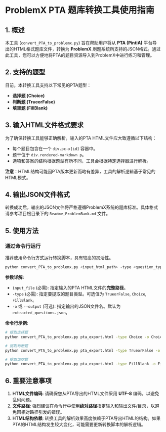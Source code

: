 # ProblemX PTA 题库转换工具使用指南

## 1. 概述

本工具 (`convert_PTA_to_problemx.py`) 旨在帮助用户将从 **PTA (PintiA)** 平台导出的HTML格式题库文件，转换为 **ProblemX** 刷题系统所支持的JSON格式。通过此工具，您可以方便地将PTA的题目资源导入到ProblemX中进行练习和管理。

## 2. 支持的题型

目前，本转换工具支持以下常见的PTA题型：

- **选择题 (Choice)**
- **判断题 (TrueorFalse)**
- **填空题 (FillBlank)**

## 3. 输入HTML文件格式要求

为了确保转换工具能够正确解析，输入的PTA HTML文件应大致遵循以下结构：

- 每个题目包含在一个 `div.pc-x[id]` 容器中。
- 题干位于 `div.rendered-markdown p`。
- 选项和答案的结构根据题型有所不同，工具会根据特定选择器进行解析。

**注意**：HTML结构可能因PTA版本更新而略有差异，工具的解析逻辑基于常见的HTML模式。

## 4. 输出JSON文件格式

转换成功后，输出的JSON文件将严格遵循ProblemX系统的题库标准。具体格式请参考项目根目录下的 `Readme_ProblemBank.md` 文件。

## 5. 使用方法

### 通过命令行运行

推荐使用命令行方式运行转换脚本，具有较高的灵活性。

```bash
python convert_PTA_to_problemx.py <input_html_path> -type <question_type> -o <output_json_path>
```

**参数详解:**

- `input_file` (必需): 指定输入的PTA HTML文件的**完整路径**。
- `-type` (必需): 指定要提取的题目类型。可选值为 `TrueorFalse`, `Choice`, `FillBlank`。
- `-o` 或 `--output` (可选): 指定输出的JSON文件名。默认为 `extracted_questions.json`。

**命令行示例:**

```bash
# 提取选择题
python convert_PTA_to_problemx.py pta_export.html -type Choice -o ChoiceQuestions.json

# 提取判断题
python convert_PTA_to_problemx.py pta_export.html -type TrueorFalse -o TrueFalseQuestions.json

# 提取填空题
python convert_PTA_to_problemx.py pta_export.html -type FillBlank -o FillBlankQuestions.json
```

## 6. 重要注意事项

1. **HTML文件编码**: 请确保您从PTA导出的HTML文件采用 **UTF-8** 编码，以避免乱码问题。
2. **文件路径**: 强烈建议在命令行中使用**绝对路径**指定输入和输出文件/目录，以避免因相对路径引发的错误。
3. **HTML结构依赖**: 转换工具的解析效果高度依赖于PTA导出HTML的结构。如果PTA的HTML结构发生较大变化，可能需要更新转换脚本的解析逻辑。
